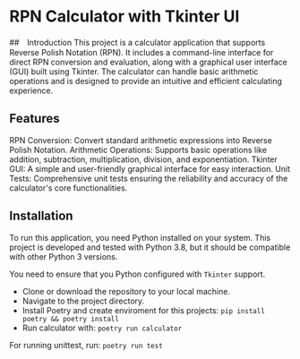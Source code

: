 # RPN Calculator with Tkinter UI

##　Introduction
This project is a calculator application that supports Reverse Polish Notation (RPN). It includes a command-line interface for direct RPN conversion and evaluation, along with a graphical user interface (GUI) built using Tkinter. The calculator can handle basic arithmetic operations and is designed to provide an intuitive and efficient calculating experience.

## Features
RPN Conversion: Convert standard arithmetic expressions into Reverse Polish Notation.
Arithmetic Operations: Supports basic operations like addition, subtraction, multiplication, division, and exponentiation.
Tkinter GUI: A simple and user-friendly graphical interface for easy interaction.
Unit Tests: Comprehensive unit tests ensuring the reliability and accuracy of the calculator's core functionalities.

## Installation
To run this application, you need Python installed on your system. This project is developed and tested with Python 3.8, but it should be compatible with other Python 3 versions.

You need to ensure that you Python configured with `Tkinter` support.

- Clone or download the repository to your local machine.
- Navigate to the project directory.
- Install Poetry and create enviroment for this projects: `pip install poetry && poetry install`
- Run calculator with: `poetry run calculator`

For running unittest, run: `poetry run test`